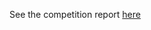 See the competition report [here](https://docs.google.com/document/d/14tFWaB5EC-z8FezBBKE19SsChjgA-SZJ5PsczH_6erg/edit?usp=sharing)
